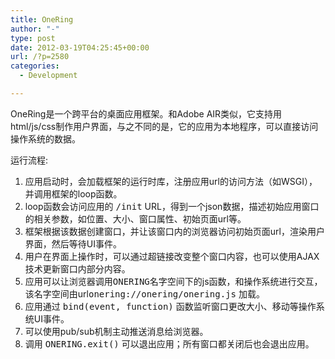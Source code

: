 ```yaml
---
title: OneRing
author: "-"
type: post
date: 2012-03-19T04:25:45+00:00
url: /?p=2580
categories:
  - Development

---
```

OneRing是一个跨平台的桌面应用框架。和Adobe AIR类似，它支持用html/js/css制作用户界面，与之不同的是，它的应用为本地程序，可以直接访问操作系统的数据。

运行流程: 

  1. 应用启动时，会加载框架的运行时库，注册应用url的访问方法（如WSGI），并调用框架的loop函数。
  2. loop函数会访问应用的 <tt>/init</tt> URL，得到一个json数据，描述初始应用窗口的相关参数，如位置、大小、窗口属性、初始页面url等。
  3. 框架根据该数据创建窗口，并让该窗口内的浏览器访问初始页面url，渲染用户界面，然后等待UI事件。
  4. 用户在界面上操作时，可以通过超链接改变整个窗口内容，也可以使用AJAX技术更新窗口内部分内容。
  5. 应用可以让浏览器调用<tt>ONERING</tt>名字空间下的js函数，和操作系统进行交互，该名字空间由url<tt>onering://onering/onering.js</tt> 加载。
  6. 应用通过 <tt>bind(event, function)</tt> 函数监听窗口更改大小、移动等操作系统UI事件。
  7. 可以使用pub/sub机制主动推送消息给浏览器。
  8. 调用 <tt>ONERING.exit()</tt> 可以退出应用；所有窗口都关闭后也会退出应用。